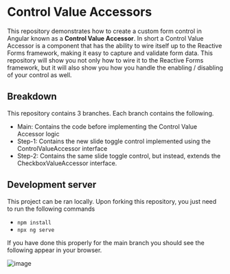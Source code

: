 # Control Value Accessors

This repository demonstrates how to create a custom form control in Angular known as a **Control Value Accessor**. In short a Control Value Accessor is a component that has the ability to wire itself up to the Reactive Forms framework, making it easy to capture and validate form data. This repository will show you not only how to wire it to the Reactive Forms framework, but it will also show you how you handle the enabling / disabling of your control as well.

## Breakdown

This repository contains 3 branches. Each branch contains the following.

- Main: Contains the code before implementing the Control Value Accessor logic
- Step-1: Contains the new slide toggle control implemented using the ControlValueAccessor interface
- Step-2: Contains the same slide toggle control, but instead, extends the CheckboxValueAccessor interface.

## Development server

This project can be ran locally. Upon forking this repository, you just need to run the following commands

- `npm install`
- `npx ng serve`

If you have done this properly for the main branch you should see the following appear in your browser.

![image](https://user-images.githubusercontent.com/19817876/133923613-26cdb25f-e4ad-4cf1-8c4d-d6b3561e7bbe.png)

